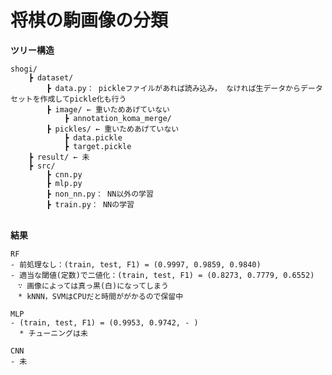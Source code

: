# 将棋の駒画像の分類

**ツリー構造**

	shogi/  
		┣ dataset/
			┣ data.py： pickleファイルがあれば読み込み， なければ生データからデータセットを作成してpickle化も行う
			┣ image/ ← 重いためあげていない
				┣ annotation_koma_merge/  
			┣ pickles/ ← 重いためあげていない
				┣ data.pickle
				┣ target.pickle  
		┣ result/ ← 未
		┣ src/  
			┣ cnn.py  
			┣ mlp.py  
			┣ non_nn.py： NN以外の学習  
			┣ train.py： NNの学習  
	　　

**結果**

	RF
	- 前処理なし：(train, test, F1) = (0.9997, 0.9859, 0.9840)
	- 適当な閾値(定数)で二値化：(train, test, F1) = (0.8273, 0.7779, 0.6552)  
	　∵ 画像によっては真っ黒(白)になってしまう
	　* kNNN，SVMはCPUだと時間ががかるので保留中

	MLP
	- (train, test, F1) = (0.9953, 0.9742, - )  
	  * チューニングは未

	CNN
	- 未
